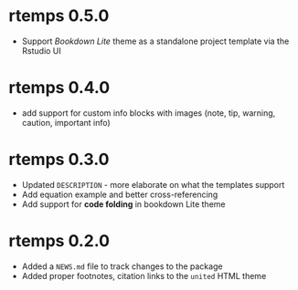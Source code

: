 # rtemps 0.5.0

- Support *Bookdown Lite* theme as a standalone project template via the Rstudio UI

# rtemps 0.4.0

- add support for custom info blocks with images (note, tip, warning, caution, important info)

# rtemps 0.3.0

- Updated `DESCRIPTION` - more elaborate on what the templates support
- Add equation example and better cross-referencing
- Add support for **code folding** in bookdown Lite theme

# rtemps 0.2.0

- Added a `NEWS.md` file to track changes to the package
- Added proper footnotes, citation links to the `united` HTML theme
